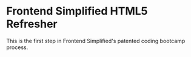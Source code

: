 # Frontend Simplified HTML5 Refresher
This is the first step in Frontend Simplified's patented coding bootcamp process.
